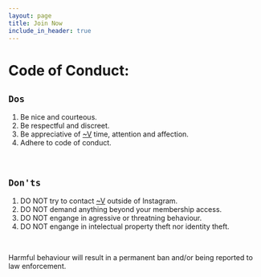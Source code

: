 ```yaml
---
layout: page
title: Join Now
include_in_header: true
---
```


# Code of Conduct: 


## `Dos`

1. Be nice and courteous.
2. Be respectful and discreet.
3. Be appreciative of [~V](../v) time, attention and affection.
4. Adhere to code of conduct.

<br>

## `Don'ts`

1. DO NOT try to contact [~V](../v) outside of Instagram.
2. DO NOT demand anything beyond your membership access.
3. DO NOT engange in agressive or threatning behaviour.
3. DO NOT engange in intelectual property theft nor identity theft.

<br>

Harmful behaviour will result in a permanent ban and/or being reported to law enforcement.



